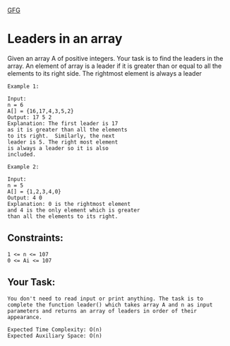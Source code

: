 [GFG](https://www.geeksforgeeks.org/problems/leaders-in-an-array-1587115620/1)

# Leaders in an array

Given an array A of positive integers. Your task is to find the leaders in the array. An element of array is a leader if it is greater than or equal to all the elements to its right side. The rightmost element is always a leader


```
Example 1:

Input:
n = 6
A[] = {16,17,4,3,5,2}
Output: 17 5 2
Explanation: The first leader is 17 
as it is greater than all the elements
to its right.  Similarly, the next 
leader is 5. The right most element 
is always a leader so it is also 
included.
```
```
Example 2:

Input:
n = 5
A[] = {1,2,3,4,0}
Output: 4 0
Explanation: 0 is the rightmost element
and 4 is the only element which is greater
than all the elements to its right.
```

## Constraints:
```
1 <= n <= 107
0 <= Ai <= 107
```

## Your Task:
```
You don't need to read input or print anything. The task is to complete the function leader() which takes array A and n as input parameters and returns an array of leaders in order of their appearance.

Expected Time Complexity: O(n)
Expected Auxiliary Space: O(n)
```